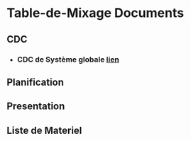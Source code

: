 # Table-de-Mixage Documents 

## CDC 
- ### CDC de Système globale [lien](CDC/CDC_V3_0.pdf)

## Planification 

## Presentation

## Liste de Materiel
